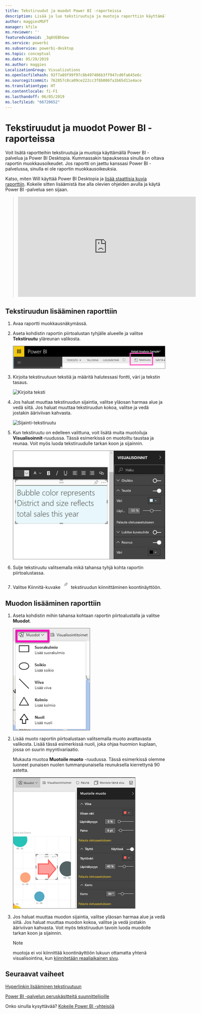 ```yaml
---
title: Tekstiruudut ja muodot Power BI -raporteissa
description: Lisää ja luo tekstiruutuja ja muotoja raporttiin käyttämällä Microsoft Power BI -palvelua.
author: maggiesMSFT
manager: kfile
ms.reviewer: ''
featuredvideoid: _3q6VEBhGew
ms.service: powerbi
ms.subservice: powerbi-desktop
ms.topic: conceptual
ms.date: 05/29/2019
ms.author: maggies
LocalizationGroup: Visualizations
ms.openlocfilehash: 92f7a89f99f97c8b497406b3ff947cd0fa645e6c
ms.sourcegitcommit: 762857c8ca09ce222cc3f8b006fa1b65d11e4ace
ms.translationtype: HT
ms.contentlocale: fi-FI
ms.lasthandoff: 06/05/2019
ms.locfileid: "66720652"
---
```

# <a name="text-boxes-and-shapes-in-power-bi-reports"></a>Tekstiruudut ja muodot Power BI -raporteissa
Voit lisätä raportteihin tekstiruutuja ja muotoja käyttämällä Power BI -palvelua ja Power BI Desktopia. Kummassakin tapauksessa sinulla on oltava raportin muokkausoikeudet. Jos raportti on jaettu kanssasi Power BI -palvelussa, sinulla ei ole raportin muokkausoikeuksia. 

Katso, miten Will käyttää Power BI Desktopia ja [lisää staattisia kuvia raporttiin](guided-learning/visualizations.yml?tutorial-step=11). Kokeile sitten lisäämistä itse alla olevien ohjeiden avulla ja käytä Power BI -palvelua sen sijaan.
> 
> <iframe width="560" height="315" src="https://www.youtube.com/embed/_3q6VEBhGew" frameborder="0" allowfullscreen></iframe>
> 

## <a name="add-a-text-box-to-a-report"></a>Tekstiruudun lisääminen raporttiin
1. Avaa raportti muokkausnäkymässä.

2. Aseta kohdistin raportin piirtoalustan tyhjälle alueelle ja valitse **Tekstiruutu** yläreunan valikosta.
   
   ![Valitse tekstiruutu](media/power-bi-reports-add-text-and-shapes/pbi_textbox.png)
3. Kirjoita tekstiruutuun tekstiä ja määritä halutessasi fontti, väri ja tekstin tasaus. 
   
   ![Kirjoita teksti](media/power-bi-reports-add-text-and-shapes/pbi_textbox2new.png)
4. Jos haluat muuttaa tekstiruudun sijaintia, valitse yläosan harmaa alue ja vedä siitä. Jos haluat muuttaa tekstiruudun kokoa, valitse ja vedä jostakin ääriviivan kahvasta. 
   
   ![Sijainti-tekstiruutu](media/power-bi-reports-add-text-and-shapes/textboxsmaller.gif)

5. Kun tekstiruutu on edelleen valittuna, voit lisätä muita muotoiluja **Visualisoinnit**-ruudussa. Tässä esimerkissä on muotoiltu taustaa ja reunaa. Voit myös luoda tekstiruudulle tarkan koon ja sijainnin.  

   ![Tekstiruudun muotoilu](media/power-bi-reports-add-text-and-shapes/power-bi-borders.png)

6. Sulje tekstiruutu valitsemalla mikä tahansa tyhjä kohta raportin piirtoalustassa. 

7. Valitse Kiinnitä-kuvake  ![Kiinnitä-kuvake](media/power-bi-reports-add-text-and-shapes/pbi_pintile.png) tekstiruudun kiinnittäminen koontinäyttöön. 

## <a name="add-a-shape-to-a-report"></a>Muodon lisääminen raporttiin
1. Aseta kohdistin mihin tahansa kohtaan raportin piirtoalustalla ja valitse **Muodot**.
   
   ![Valitse muodot](media/power-bi-reports-add-text-and-shapes/power-bi-shapes.png)
2. Lisää muoto raportin piirtoalustaan valitsemalla muoto avattavasta valikosta. Lisää tässä esimerkissä nuoli, joka ohjaa huomion kuplaan, jossa on suurin myyntivariaatio. 
   
   Mukauta muotoa **Muotoile muoto** -ruudussa. Tässä esimerkissä olemme luoneet punaisen nuolen tummanpunaisella reunuksella kierrettynä 90 astetta.
   
   ![Mukauta muotoa](media/power-bi-reports-add-text-and-shapes/power-bi-arrrow.png)
3. Jos haluat muuttaa muodon sijaintia, valitse yläosan harmaa alue ja vedä siitä. Jos haluat muuttaa muodon kokoa, valitse ja vedä jostakin ääriviivan kahvasta. Voit myös tekstiruudun tavoin luoda muodolle tarkan koon ja sijainnin.

   > [!NOTE]
   > muotoja ei voi kiinnittää koontinäyttöön lukuun ottamatta yhtenä visualisointina, kun [kiinnitetään reaaliaikainen sivu](service-dashboard-pin-live-tile-from-report.md). 
   > 
   > 

## <a name="next-steps"></a>Seuraavat vaiheet
[Hyperlinkin lisääminen tekstiruutuun](service-add-hyperlink-to-text-box.md)

[Power BI -palvelun peruskäsitteitä suunnittelijoille](service-basic-concepts.md)

Onko sinulla kysyttävää? [Kokeile Power BI -yhteisöä](http://community.powerbi.com/)
